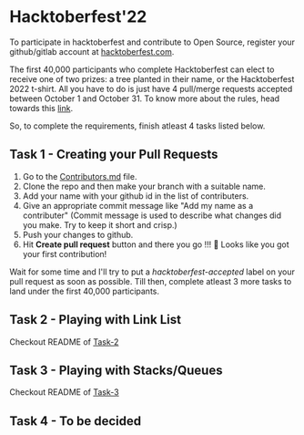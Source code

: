 # Hacktoberfest'22
To participate in hacktoberfest and contribute to Open Source, register your github/gitlab account at [hacktoberfest.com](https://hacktoberfest.com).

The first 40,000 participants who complete Hacktoberfest can elect to receive one of two prizes: a tree planted in their name, or the Hacktoberfest 2022 t-shirt. All you have to do is just have 4 pull/merge requests accepted between October 1 and October 31.
To know more about the rules, head towards this [link](https://hacktoberfest.com/participation/).

So, to complete the requirements, finish atleast 4 tasks listed below.

## Task 1 - Creating your Pull Requests
1. Go to the [Contributors.md](/Contributors.md) file.
2. Clone the repo and then make your branch with a suitable name.️
3. Add your name with your github id in the list of contributers.
4. Give an appropriate commit message like "Add my name as a contributer"
   (Commit message is used to describe what changes did you make. Try to keep it short and crisp.)
5. Push your changes to github.
6. Hit **Create pull request** button and there you go !!!
   🎉 Looks like you got your first contribution!

Wait for some time and I'll try to put a *hacktoberfest-accepted* label on your pull request as soon as possible.
Till then, complete atleast 3 more tasks to land under the first 40,000 participants.

## Task 2 - Playing with Link List
Checkout README of [Task-2](/Task-2)

## Task 3 - Playing with Stacks/Queues
Checkout README of [Task-3](/Task-3)

## Task 4 - To be decided 

